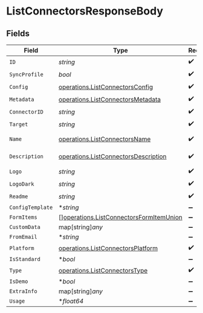 # ListConnectorsResponseBody


## Fields

| Field                                                                                              | Type                                                                                               | Required                                                                                           | Description                                                                                        |
| -------------------------------------------------------------------------------------------------- | -------------------------------------------------------------------------------------------------- | -------------------------------------------------------------------------------------------------- | -------------------------------------------------------------------------------------------------- |
| `ID`                                                                                               | *string*                                                                                           | :heavy_check_mark:                                                                                 | N/A                                                                                                |
| `SyncProfile`                                                                                      | *bool*                                                                                             | :heavy_check_mark:                                                                                 | N/A                                                                                                |
| `Config`                                                                                           | [operations.ListConnectorsConfig](../../models/operations/listconnectorsconfig.md)                 | :heavy_check_mark:                                                                                 | arbitrary                                                                                          |
| `Metadata`                                                                                         | [operations.ListConnectorsMetadata](../../models/operations/listconnectorsmetadata.md)             | :heavy_check_mark:                                                                                 | N/A                                                                                                |
| `ConnectorID`                                                                                      | *string*                                                                                           | :heavy_check_mark:                                                                                 | N/A                                                                                                |
| `Target`                                                                                           | *string*                                                                                           | :heavy_check_mark:                                                                                 | N/A                                                                                                |
| `Name`                                                                                             | [operations.ListConnectorsName](../../models/operations/listconnectorsname.md)                     | :heavy_check_mark:                                                                                 | Validator function                                                                                 |
| `Description`                                                                                      | [operations.ListConnectorsDescription](../../models/operations/listconnectorsdescription.md)       | :heavy_check_mark:                                                                                 | Validator function                                                                                 |
| `Logo`                                                                                             | *string*                                                                                           | :heavy_check_mark:                                                                                 | N/A                                                                                                |
| `LogoDark`                                                                                         | *string*                                                                                           | :heavy_check_mark:                                                                                 | N/A                                                                                                |
| `Readme`                                                                                           | *string*                                                                                           | :heavy_check_mark:                                                                                 | N/A                                                                                                |
| `ConfigTemplate`                                                                                   | **string*                                                                                          | :heavy_minus_sign:                                                                                 | N/A                                                                                                |
| `FormItems`                                                                                        | [][operations.ListConnectorsFormItemUnion](../../models/operations/listconnectorsformitemunion.md) | :heavy_minus_sign:                                                                                 | N/A                                                                                                |
| `CustomData`                                                                                       | map[string]*any*                                                                                   | :heavy_minus_sign:                                                                                 | N/A                                                                                                |
| `FromEmail`                                                                                        | **string*                                                                                          | :heavy_minus_sign:                                                                                 | N/A                                                                                                |
| `Platform`                                                                                         | [operations.ListConnectorsPlatform](../../models/operations/listconnectorsplatform.md)             | :heavy_check_mark:                                                                                 | N/A                                                                                                |
| `IsStandard`                                                                                       | **bool*                                                                                            | :heavy_minus_sign:                                                                                 | N/A                                                                                                |
| `Type`                                                                                             | [operations.ListConnectorsType](../../models/operations/listconnectorstype.md)                     | :heavy_check_mark:                                                                                 | N/A                                                                                                |
| `IsDemo`                                                                                           | **bool*                                                                                            | :heavy_minus_sign:                                                                                 | N/A                                                                                                |
| `ExtraInfo`                                                                                        | map[string]*any*                                                                                   | :heavy_minus_sign:                                                                                 | N/A                                                                                                |
| `Usage`                                                                                            | **float64*                                                                                         | :heavy_minus_sign:                                                                                 | N/A                                                                                                |